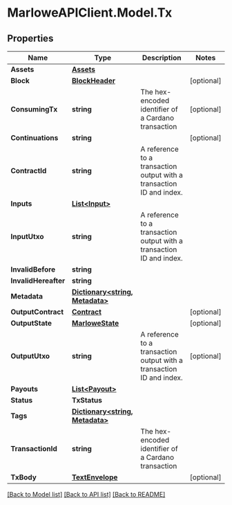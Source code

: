 # MarloweAPIClient.Model.Tx

## Properties

Name | Type | Description | Notes
------------ | ------------- | ------------- | -------------
**Assets** | [**Assets**](Assets.md) |  | 
**Block** | [**BlockHeader**](BlockHeader.md) |  | [optional] 
**ConsumingTx** | **string** | The hex-encoded identifier of a Cardano transaction | [optional] 
**Continuations** | **string** |  | [optional] 
**ContractId** | **string** | A reference to a transaction output with a transaction ID and index. | 
**Inputs** | [**List&lt;Input&gt;**](Input.md) |  | 
**InputUtxo** | **string** | A reference to a transaction output with a transaction ID and index. | 
**InvalidBefore** | **string** |  | 
**InvalidHereafter** | **string** |  | 
**Metadata** | [**Dictionary&lt;string, Metadata&gt;**](Metadata.md) |  | 
**OutputContract** | [**Contract**](Contract.md) |  | [optional] 
**OutputState** | [**MarloweState**](MarloweState.md) |  | [optional] 
**OutputUtxo** | **string** | A reference to a transaction output with a transaction ID and index. | [optional] 
**Payouts** | [**List&lt;Payout&gt;**](Payout.md) |  | 
**Status** | **TxStatus** |  | 
**Tags** | [**Dictionary&lt;string, Metadata&gt;**](Metadata.md) |  | 
**TransactionId** | **string** | The hex-encoded identifier of a Cardano transaction | 
**TxBody** | [**TextEnvelope**](TextEnvelope.md) |  | [optional] 

[[Back to Model list]](../README.md#documentation-for-models) [[Back to API list]](../README.md#documentation-for-api-endpoints) [[Back to README]](../README.md)


